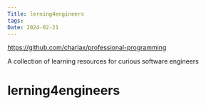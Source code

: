 ```yaml
---
Title: lerning4engineers
tags: 
Date: 2024-02-21
---
```

https://github.com/charlax/professional-programming

A collection of learning resources for curious software engineers


# lerning4engineers